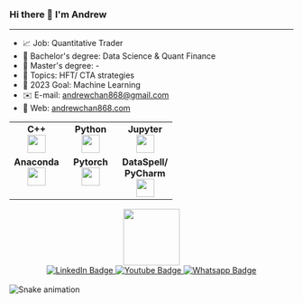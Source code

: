 ### Hi there 👋 I'm Andrew

<hr>

- :chart_with_upwards_trend: Job: Quantitative Trader
- :blue_book: Bachelor's degree: Data Science & Quant Finance
- :green_book: Master's degree: -
- :pushpin: Topics: HFT/ CTA strategies
- :rocket: 2023 Goal: Machine Learning
- :envelope: E-mail: [andrewchan868@gmail.com](mailto:andrewchan868@gmail.com)
- :speech_balloon: Web: [andrewchan868.com](https://andrewchan868.com)
 

<table width="320px">
    <tbody>
        <tr valign="top">
            </td>
            <td width="80px" align="center">
            <span><strong>C++</strong></span><br>
            <img height="32" src="https://cdn.jsdelivr.net/gh/devicons/devicon/icons/cplusplus/cplusplus-original.svg">
            </td>
            <td width="80px" align="center">
            <span><strong>Python</strong></span><br>
            <img height="32px" src="https://cdn.jsdelivr.net/gh/devicons/devicon/icons/python/python-original.svg">
            </td>
            <td width="80px" align="center">
            <span><strong>Jupyter</strong></span><br>
            <img height="32px" src="https://cdn.jsdelivr.net/gh/devicons/devicon/icons/jupyter/jupyter-original-wordmark.svg">
            </td>
        </tr>
        <tr valign="top">
            <td width="80px" align="center">
            <span><strong>Anaconda</strong></span><br>
            <img height="32px" src="https://cdn.jsdelivr.net/gh/devicons/devicon/icons/anaconda/anaconda-original.svg">
            </td>
            <td width="80px" align="center">
            <span><strong>Pytorch</strong></span><br>
            <img height="32" src="https://cdn.jsdelivr.net/gh/devicons/devicon/icons/pytorch/pytorch-original.svg">
            </td>
            <td width="80px" align="center">
            <span><strong>DataSpell/ PyCharm</strong></span><br>
            <img height="32" src="https://cdn.jsdelivr.net/gh/devicons/devicon/icons/jetbrains/jetbrains-original.svg">
            </td>
        </tr>
    </tbody>
</table>


<div id="header" align="center">
  <img src="https://media.giphy.com/media/M9gbBd9nbDrOTu1Mqx/giphy.gif" width="100"/>
</div>

<div id="badges" align="center">
  <a href="https://www.linkedin.com/in/andrewchan0724/">
    <img src="https://img.shields.io/badge/LinkedIn-blue?style=for-the-badge&logo=linkedin&logoColor=white" alt="LinkedIn Badge"/>
  </a>
  <a href="https://www.youtube.com/user/andrewchan868">
    <img src="https://img.shields.io/badge/YouTube-red?style=for-the-badge&logo=youtube&logoColor=white" alt="Youtube Badge"/>
  </a>
  <a href="https://api.whatsapp.com/send?phone=85267402326&text=Hi%20Andrew">
    <img src="https://img.shields.io/badge/whatsapp-green?style=for-the-badge&logo=whatsapp&logoColor=white" alt="Whatsapp Badge"/>
  </a>
</div>

<br clear="both">

<img src="https://raw.githubusercontent.com/andrewchan868/andrewchan868/output/snake.svg" alt="Snake animation" />

###



